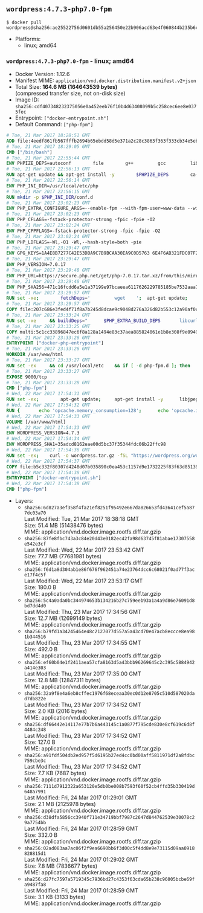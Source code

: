 ## `wordpress:4.7.3-php7.0-fpm`

```console
$ docker pull wordpress@sha256:ae25522756d0601db55a256450e22b906acd63e4f060844b235b6c1f811c4a4a
```

-	Platforms:
	-	linux; amd64

### `wordpress:4.7.3-php7.0-fpm` - linux; amd64

-	Docker Version: 1.12.6
-	Manifest MIME: `application/vnd.docker.distribution.manifest.v2+json`
-	Total Size: **164.6 MB (164643539 bytes)**  
	(compressed transfer size, not on-disk size)
-	Image ID: `sha256:cdf407348232375056e0a452eeb76f10b4d63408099b5c258cec6ee8e0375fec`
-	Entrypoint: `["docker-entrypoint.sh"]`
-	Default Command: `["php-fpm"]`

```dockerfile
# Tue, 21 Mar 2017 18:28:51 GMT
ADD file:4eedf861fb567fffb2694b65ebdd58d5e371a2c28c3863f363f333cb34e5eb7b in / 
# Tue, 21 Mar 2017 18:29:05 GMT
CMD ["/bin/bash"]
# Tue, 21 Mar 2017 22:55:44 GMT
ENV PHPIZE_DEPS=autoconf 		file 		g++ 		gcc 		libc-dev 		make 		pkg-config 		re2c
# Tue, 21 Mar 2017 22:56:13 GMT
RUN apt-get update && apt-get install -y 		$PHPIZE_DEPS 		ca-certificates 		curl 		libedit2 		libsqlite3-0 		libxml2 		xz-utils 	--no-install-recommends && rm -r /var/lib/apt/lists/*
# Tue, 21 Mar 2017 22:56:14 GMT
ENV PHP_INI_DIR=/usr/local/etc/php
# Tue, 21 Mar 2017 22:56:15 GMT
RUN mkdir -p $PHP_INI_DIR/conf.d
# Tue, 21 Mar 2017 23:02:23 GMT
ENV PHP_EXTRA_CONFIGURE_ARGS=--enable-fpm --with-fpm-user=www-data --with-fpm-group=www-data
# Tue, 21 Mar 2017 23:02:23 GMT
ENV PHP_CFLAGS=-fstack-protector-strong -fpic -fpie -O2
# Tue, 21 Mar 2017 23:02:24 GMT
ENV PHP_CPPFLAGS=-fstack-protector-strong -fpic -fpie -O2
# Tue, 21 Mar 2017 23:02:24 GMT
ENV PHP_LDFLAGS=-Wl,-O1 -Wl,--hash-style=both -pie
# Tue, 21 Mar 2017 23:29:47 GMT
ENV GPG_KEYS=1A4E8B7277C42E53DBA9C7B9BCAA30EA9C0D5763 6E4F6AB321FDC07F2C332E3AC2BF0BC433CFC8B3
# Tue, 21 Mar 2017 23:29:47 GMT
ENV PHP_VERSION=7.0.17
# Tue, 21 Mar 2017 23:29:48 GMT
ENV PHP_URL=https://secure.php.net/get/php-7.0.17.tar.xz/from/this/mirror PHP_ASC_URL=https://secure.php.net/get/php-7.0.17.tar.xz.asc/from/this/mirror
# Tue, 21 Mar 2017 23:29:48 GMT
ENV PHP_SHA256=471c16fcdd6a5e1a37199e97bcaeea6117626229785185be7532aaa7c6ee04be PHP_MD5=549df69a7a3c79d49fcafe2097579d9e
# Tue, 21 Mar 2017 23:29:57 GMT
RUN set -xe; 		fetchDeps=' 		wget 	'; 	apt-get update; 	apt-get install -y --no-install-recommends $fetchDeps; 	rm -rf /var/lib/apt/lists/*; 		mkdir -p /usr/src; 	cd /usr/src; 		wget -O php.tar.xz "$PHP_URL"; 		if [ -n "$PHP_SHA256" ]; then 		echo "$PHP_SHA256 *php.tar.xz" | sha256sum -c -; 	fi; 	if [ -n "$PHP_MD5" ]; then 		echo "$PHP_MD5 *php.tar.xz" | md5sum -c -; 	fi; 		if [ -n "$PHP_ASC_URL" ]; then 		wget -O php.tar.xz.asc "$PHP_ASC_URL"; 		export GNUPGHOME="$(mktemp -d)"; 		for key in $GPG_KEYS; do 			gpg --keyserver ha.pool.sks-keyservers.net --recv-keys "$key"; 		done; 		gpg --batch --verify php.tar.xz.asc php.tar.xz; 		rm -r "$GNUPGHOME"; 	fi; 		apt-get purge -y --auto-remove $fetchDeps
# Tue, 21 Mar 2017 23:29:57 GMT
COPY file:207c686e3fed4f71f8a7b245d8dcae9c9048d276a326d82b553c12a90af0c0ca in /usr/local/bin/ 
# Tue, 21 Mar 2017 23:33:24 GMT
RUN set -xe 	&& buildDeps=" 		$PHP_EXTRA_BUILD_DEPS 		libcurl4-openssl-dev 		libedit-dev 		libsqlite3-dev 		libssl-dev 		libxml2-dev 	" 	&& apt-get update && apt-get install -y $buildDeps --no-install-recommends && rm -rf /var/lib/apt/lists/* 		&& export CFLAGS="$PHP_CFLAGS" 		CPPFLAGS="$PHP_CPPFLAGS" 		LDFLAGS="$PHP_LDFLAGS" 	&& docker-php-source extract 	&& cd /usr/src/php 	&& ./configure 		--with-config-file-path="$PHP_INI_DIR" 		--with-config-file-scan-dir="$PHP_INI_DIR/conf.d" 				--disable-cgi 				--enable-ftp 		--enable-mbstring 		--enable-mysqlnd 				--with-curl 		--with-libedit 		--with-openssl 		--with-zlib 				$PHP_EXTRA_CONFIGURE_ARGS 	&& make -j "$(nproc)" 	&& make install 	&& { find /usr/local/bin /usr/local/sbin -type f -executable -exec strip --strip-all '{}' + || true; } 	&& make clean 	&& docker-php-source delete 		&& apt-get purge -y --auto-remove -o APT::AutoRemove::RecommendsImportant=false $buildDeps
# Tue, 21 Mar 2017 23:33:25 GMT
COPY multi:5c1cc33896847ec6f8a128a1494e83c37aea885824061e1b8e308f9e09499956 in /usr/local/bin/ 
# Tue, 21 Mar 2017 23:33:26 GMT
ENTRYPOINT ["docker-php-entrypoint"]
# Tue, 21 Mar 2017 23:33:26 GMT
WORKDIR /var/www/html
# Tue, 21 Mar 2017 23:33:27 GMT
RUN set -ex 	&& cd /usr/local/etc 	&& if [ -d php-fpm.d ]; then 		sed 's!=NONE/!=!g' php-fpm.conf.default | tee php-fpm.conf > /dev/null; 		cp php-fpm.d/www.conf.default php-fpm.d/www.conf; 	else 		mkdir php-fpm.d; 		cp php-fpm.conf.default php-fpm.d/www.conf; 		{ 			echo '[global]'; 			echo 'include=etc/php-fpm.d/*.conf'; 		} | tee php-fpm.conf; 	fi 	&& { 		echo '[global]'; 		echo 'error_log = /proc/self/fd/2'; 		echo; 		echo '[www]'; 		echo '; if we send this to /proc/self/fd/1, it never appears'; 		echo 'access.log = /proc/self/fd/2'; 		echo; 		echo 'clear_env = no'; 		echo; 		echo '; Ensure worker stdout and stderr are sent to the main error log.'; 		echo 'catch_workers_output = yes'; 	} | tee php-fpm.d/docker.conf 	&& { 		echo '[global]'; 		echo 'daemonize = no'; 		echo; 		echo '[www]'; 		echo 'listen = [::]:9000'; 	} | tee php-fpm.d/zz-docker.conf
# Tue, 21 Mar 2017 23:33:27 GMT
EXPOSE 9000/tcp
# Tue, 21 Mar 2017 23:33:28 GMT
CMD ["php-fpm"]
# Wed, 22 Mar 2017 17:54:31 GMT
RUN set -ex; 		apt-get update; 	apt-get install -y 		libjpeg-dev 		libpng12-dev 	; 	rm -rf /var/lib/apt/lists/*; 		docker-php-ext-configure gd --with-png-dir=/usr --with-jpeg-dir=/usr; 	docker-php-ext-install gd mysqli opcache
# Wed, 22 Mar 2017 17:54:32 GMT
RUN { 		echo 'opcache.memory_consumption=128'; 		echo 'opcache.interned_strings_buffer=8'; 		echo 'opcache.max_accelerated_files=4000'; 		echo 'opcache.revalidate_freq=2'; 		echo 'opcache.fast_shutdown=1'; 		echo 'opcache.enable_cli=1'; 	} > /usr/local/etc/php/conf.d/opcache-recommended.ini
# Wed, 22 Mar 2017 17:54:33 GMT
VOLUME [/var/www/html]
# Wed, 22 Mar 2017 17:54:33 GMT
ENV WORDPRESS_VERSION=4.7.3
# Wed, 22 Mar 2017 17:54:34 GMT
ENV WORDPRESS_SHA1=35adcd8162eae00d5bc37f35344fdc06b22ffc98
# Wed, 22 Mar 2017 17:54:36 GMT
RUN set -ex; 	curl -o wordpress.tar.gz -fSL "https://wordpress.org/wordpress-${WORDPRESS_VERSION}.tar.gz"; 	echo "$WORDPRESS_SHA1 *wordpress.tar.gz" | sha1sum -c -; 	tar -xzf wordpress.tar.gz -C /usr/src/; 	rm wordpress.tar.gz; 	chown -R www-data:www-data /usr/src/wordpress
# Wed, 22 Mar 2017 17:54:37 GMT
COPY file:b5c332f80307d4248d07b035890c0ea453c1157d9e1732225f83f63d851392b5 in /usr/local/bin/ 
# Wed, 22 Mar 2017 17:54:38 GMT
ENTRYPOINT ["docker-entrypoint.sh"]
# Wed, 22 Mar 2017 17:54:38 GMT
CMD ["php-fpm"]
```

-	Layers:
	-	`sha256:6d827a3ef358f4fa21ef8251f95492e667da826653fd43641cef5a877dc03a70`  
		Last Modified: Tue, 21 Mar 2017 18:38:18 GMT  
		Size: 51.4 MB (51438476 bytes)  
		MIME: application/vnd.docker.image.rootfs.diff.tar.gzip
	-	`sha256:87fe8fbc743a3c84e20d43e0182ec42fa98d63745f81abae17307558e542e3cf`  
		Last Modified: Wed, 22 Mar 2017 23:53:42 GMT  
		Size: 77.7 MB (77681981 bytes)  
		MIME: application/vnd.docker.image.rootfs.diff.tar.gzip
	-	`sha256:f6d1a8d304ab1e86f676f962451a74e23764dcc6c68021f0ad77f3ace17f4c5f`  
		Last Modified: Wed, 22 Mar 2017 23:53:17 GMT  
		Size: 180.0 B  
		MIME: application/vnd.docker.image.rootfs.diff.tar.gzip
	-	`sha256:5c4a0ada0bc344974653b134216b27c759eeb93a1a4a9d86e76091d8bd7dd4d0`  
		Last Modified: Thu, 23 Mar 2017 17:34:56 GMT  
		Size: 12.7 MB (12699149 bytes)  
		MIME: application/vnd.docker.image.rootfs.diff.tar.gzip
	-	`sha256:b79fd1a34245464e48c2127077d557a5a43cd70e47acb8eccce8ea981b344516`  
		Last Modified: Thu, 23 Mar 2017 17:34:55 GMT  
		Size: 492.0 B  
		MIME: application/vnd.docker.image.rootfs.diff.tar.gzip
	-	`sha256:ef60b04e1f2411aea57cfa8163d5a43bbb96269645c2c395c5884942a414e303`  
		Last Modified: Thu, 23 Mar 2017 17:35:00 GMT  
		Size: 12.8 MB (12847311 bytes)  
		MIME: application/vnd.docker.image.rootfs.diff.tar.gzip
	-	`sha256:32a9f8e4a6eb8cffec1976f68eceaa30ec0d12e8705c510d587020dad7db822e`  
		Last Modified: Thu, 23 Mar 2017 17:34:52 GMT  
		Size: 2.0 KB (2016 bytes)  
		MIME: application/vnd.docker.image.rootfs.diff.tar.gzip
	-	`sha256:df66442e14117e77b7b6a443145c1a0877f795cde830e8cf619c6d8f4484c248`  
		Last Modified: Thu, 23 Mar 2017 17:34:52 GMT  
		Size: 127.0 B  
		MIME: application/vnd.docker.image.rootfs.diff.tar.gzip
	-	`sha256:a91fdf504db2ed957f5d6195b27ed4cc0bd00aff5811971df2a8fdbc759cbe3c`  
		Last Modified: Thu, 23 Mar 2017 17:34:52 GMT  
		Size: 7.7 KB (7687 bytes)  
		MIME: application/vnd.docker.image.rootfs.diff.tar.gzip
	-	`sha256:7111d7912322a653120e5db0be008b7593f60f52cb4ffd35b330419d648a7991`  
		Last Modified: Fri, 24 Mar 2017 01:29:01 GMT  
		Size: 2.1 MB (2125978 bytes)  
		MIME: application/vnd.docker.image.rootfs.diff.tar.gzip
	-	`sha256:d38dfa5856cc3940f711e34719bbf7987c2647d844762539e30078c29a7754bb`  
		Last Modified: Fri, 24 Mar 2017 01:28:59 GMT  
		Size: 332.0 B  
		MIME: application/vnd.docker.image.rootfs.diff.tar.gzip
	-	`sha256:02ad083aa7ac06f2f9ea6690bb6f3d00c5f4dd8e9e73115d09aa0918828815d1`  
		Last Modified: Fri, 24 Mar 2017 01:29:02 GMT  
		Size: 7.8 MB (7836677 bytes)  
		MIME: application/vnd.docker.image.rootfs.diff.tar.gzip
	-	`sha256:d27fc7597a5719345c7936bd27c4353f63cda65b238c96005bcbe69fa9487fa8`  
		Last Modified: Fri, 24 Mar 2017 01:28:59 GMT  
		Size: 3.1 KB (3133 bytes)  
		MIME: application/vnd.docker.image.rootfs.diff.tar.gzip
